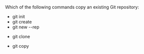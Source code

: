 Which of the following commands copy an existing Git repository:

* git init
* git create
* git new --rep
+ git clone
* git copy
